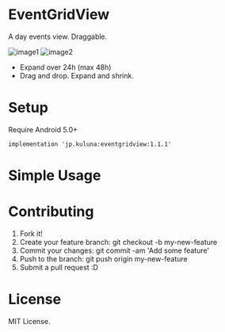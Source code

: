 # EventGridView

A day events view. Draggable.

![image1](docs/ss1.png) ![image2](docs/ss2.png)

- Expand over 24h (max 48h)
- Drag and drop. Expand and shrink.

# Setup
Require Android 5.0+

```
implementation 'jp.kuluna:eventgridview:1.1.1'
```

# Simple Usage


# Contributing
1. Fork it!
1. Create your feature branch: git checkout -b my-new-feature
1. Commit your changes: git commit -am 'Add some feature'
1. Push to the branch: git push origin my-new-feature
1. Submit a pull request :D

# License
MIT License.
